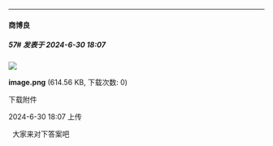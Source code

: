 ﻿
*****

####  商博良  
##### 57#       发表于 2024-6-30 18:07

<img src="https://img.saraba1st.com/forum/202406/30/180728ts2as8avasacccs2.png" referrerpolicy="no-referrer">

<strong>image.png</strong> (614.56 KB, 下载次数: 0)

下载附件

2024-6-30 18:07 上传

  大家来对下答案吧

